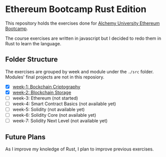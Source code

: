 # Ethereum Bootcamp Rust Edition

This repository holds the exercises done for [Alchemy University Ethereum Bootcamp](https://university.alchemy.com/home).

The course exercises are written in javascript but I decided to redo them in Rust to learn the language.

## Folder Structure

The exercises are grouped by week and module under the `./src` folder. Modules' final projects are not in this reposiory.

- [x] [week-1: Bockchain Criptography](./src/week_1/)
- [x] [week-2: Blockchain Storage](./src/week_2/)
- [ ] week-3: Ethereum (not started)
- [ ] week-4: Smart Contract Basics (not available yet)
- [ ] week-5: Solidity (not available yet)
- [ ] week-6: Solidity Core (not available yet)
- [ ] week-7: Solidity Next Level (not available yet)

## Future Plans

As I improve my knoledge of Rust, I plan to improve previous exercises.
